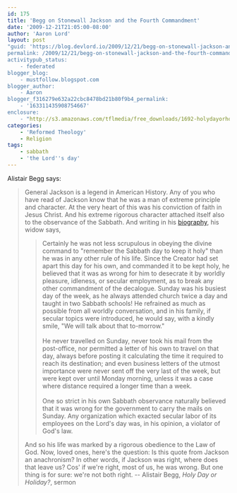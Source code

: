 ```yaml
---
id: 175
title: 'Begg on Stonewall Jackson and the Fourth Commandment'
date: '2009-12-21T21:05:00-08:00'
author: 'Aaron Lord'
layout: post
"guid: 'https://blog.devlord.io/2009/12/21/begg-on-stonewall-jackson-and-the-fourth-commandment/'
permalink: /2009/12/21/begg-on-stonewall-jackson-and-the-fourth-commandment/
activitypub_status:
    - federated
blogger_blog:
    - mustfollow.blogspot.com
blogger_author:
    - Aaron
blogger_f316279e632a22cbc8478bd21b80f9b4_permalink:
    - '163311435908754667'
enclosure:
    - "http://s3.amazonaws.com/tflmedia/free_downloads/1692-holydayorholidaypartone.mp3\n23012541\naudio/mpeg\n"
categories:
    - 'Reformed Theology'
    - Religion
tags:
    - sabbath
    - 'the Lord''s day'
---
```


Alistair Begg says: <blockquote>General Jackson is a legend in American History.  Any of you who have read of Jackson know that he was a man of extreme principle and character.  At the very heart of this was his conviction of faith in Jesus Christ.  And his extreme rigorous character attached itself also to the observance of the Sabbath.  And writing in his <a href="http://books.google.com/books?id=D_BSA0GZn8QC&amp;pg=PA74&amp;ei=MOAvS7rAFYuolQSOxejSAw&amp;cd=1#v=onepage&amp;q=&amp;f=false">biography</a>, his widow says,<blockquote>Certainly he was not less scrupulous in obeying the divine command to "remember the Sabbath day to keep it holy" than he was in any other rule of his life. Since the Creator had set apart this day for his own, and commanded it to be kept holy, he believed that it was as wrong for him to desecrate it by worldly pleasure, idleness, or secular employment, as to break any other commandment of the decalogue. Sunday was his busiest day of the week, as he always attended church twice a day and taught in two Sabbath schools! He refrained as much as possible from all worldly conversation, and in his family, if secular topics were introduced, he would say, with a kindly smile, "We will talk about that to-morrow."<br /><br />He never travelled on Sunday, never took his mail from the post-office, nor permitted a letter of his own to travel on that day, always before posting it calculating the time it required to reach its destination; and even business letters of the utmost importance were never sent off the very last of the week, but were kept over until Monday morning, unless it was a case where distance required a longer time than a week.<br /><br />One so strict in his own Sabbath observance naturally believed that it was wrong for the government to carry the mails on Sunday. Any organization which exacted secular labor of its employees on the Lord's day was, in his opinion, a violator of God's law.</blockquote>And so his life was marked by a rigorous obedience to the Law of God.  Now, loved ones, here's the question: Is this quote from Jackson an anachronism?  In other words, if Jackson was right, where does that leave us?  Cos' if we're right, most of us, he was wrong.  But one thing is for sure: we're not both right.  -- Alistair Begg, <i><span class="removed_link" title="http://s3.amazonaws.com/tflmedia/free_downloads/1692-holydayorholidaypartone.mp3">Holy Day or Holiday?</span></i>, sermon</blockquote><div class="blogger-post-footer"></div>